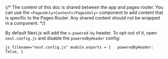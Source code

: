 {/\* The content of this doc is shared between the app and pages router.
You can use the `<PagesOnly>Content</PagesOnly>` component to add
content that is specific to the Pages Router. Any shared content should
not be wrapped in a component. \*/}

By default Next.js will add the `x-powered-by` header. To opt-out of it,
open `next.config.js` and disable the `poweredByHeader` config:

`js filename="next.config.js" module.exports = {   poweredByHeader: false, }`

